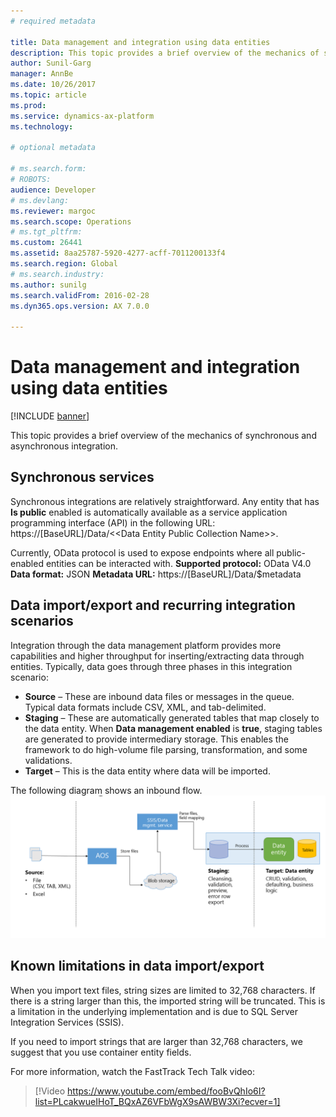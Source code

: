 ```yaml
---
# required metadata

title: Data management and integration using data entities
description: This topic provides a brief overview of the mechanics of synchronous and asynchronous integration.
author: Sunil-Garg
manager: AnnBe
ms.date: 10/26/2017
ms.topic: article
ms.prod: 
ms.service: dynamics-ax-platform
ms.technology: 

# optional metadata

# ms.search.form: 
# ROBOTS: 
audience: Developer
# ms.devlang: 
ms.reviewer: margoc
ms.search.scope: Operations
# ms.tgt_pltfrm: 
ms.custom: 26441
ms.assetid: 8aa25787-5920-4277-acff-7011200133f4
ms.search.region: Global
# ms.search.industry: 
ms.author: sunilg
ms.search.validFrom: 2016-02-28
ms.dyn365.ops.version: AX 7.0.0

---
```


# Data management and integration using data entities

[!INCLUDE [banner](../includes/banner.md)]

This topic provides a brief overview of the mechanics of synchronous and asynchronous integration.

Synchronous services
--------------------

Synchronous integrations are relatively straightforward. Any entity that has <strong>Is public</strong> enabled is automatically available as a service application programming interface (API) in the following URL: https://\[BaseURL\]/Data/&lt;&lt;Data Entity Public Collection Name&gt;&gt;.

Currently, OData protocol is used to expose endpoints where all public-enabled entities can be interacted with. <strong>Supported protocol:</strong> OData V4.0 <strong>Data format:</strong> JSON <strong>Metadata URL:</strong> https://\[BaseURL\]/Data/$metadata

## Data import/export and recurring integration scenarios
Integration through the data management platform provides more capabilities and higher throughput for inserting/extracting data through entities. Typically, data goes through three phases in this integration scenario:

-   **Source** – These are inbound data files or messages in the queue. Typical data formats include CSV, XML, and tab-delimited.
-   **Staging** – These are automatically generated tables that map closely to the data entity. When **Data management enabled** is **true**, staging tables are generated to provide intermediary storage. This enables the framework to do high-volume file parsing, transformation, and some validations.
-   **Target** – This is the data entity where data will be imported.

The following diagram shows an inbound flow. ![Inbound flow](./media/over6.png)

## Known limitations in data import/export
When you import text files, string sizes are limited to 32,768 characters. If there is a string larger than this, the imported string will be truncated. This is a limitation in the underlying implementation and is due to SQL Server Integration Services (SSIS).  

If you need to import strings that are larger than 32,768 characters, we suggest that you use container entity fields.


For more information, watch the FastTrack Tech Talk video:

> [!Video https://www.youtube.com/embed/fooBvQhIo6I?list=PLcakwueIHoT_BQxAZ6VFbWgX9sAWBW3Xi?ecver=1]



